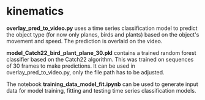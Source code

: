 # kinematics
**overlay_pred_to_video.py** uses a time series classification model to predict the object type (for now only planes, birds and plants) based on the object's movement and speed. The prediction is overlaid on the video.

**model_Catch22_bird_plant_plane_30.pkl** contains a trained random forest classifier based on the Catch22 algorithm. This was trained on sequences of 30 frames to make predictions. It can be used in overlay_pred_to_video.py, only the file path has to be adjusted.

The notebook **training_data_model_fit.ipynb** can be used to generate input data for model training, fitting and testing time series classification models.
